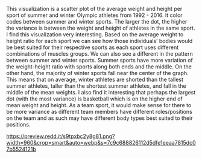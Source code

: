 This visualization is a scatter plot of the average weight and height per sport of summer and winter Olympic athletes from 1992 - 2016. 
It color codes between summer and winter sports.
The larger the dot, the higher the variance is between the weight and height of athletes in the same sport.
I find this visualization very interesting. 
Based on the average weight to height ratio for each sport we can see how those individuals’ bodies would be best suited for their respective sports as each sport uses different combinations of muscles groups.
We can also see a different in the pattern between summer and winter sports.
Summer sports have more variation of the weight-height ratio with sports along both ends and the middle. 
On the other hand, the majority of winter sports fall near the center of the graph. 
This means that on average, winter athletes are shorted than the tallest summer athletes, taller than the shortest summer athletes, and fall in the middle of the mean weights.
I also find it interesting that perhaps the largest dot (with the most variance) is basketball which is on the higher end of mean weight and height. 
As a team sport, it would make sense for there to be more variance as different team members have different roles/positions on the team and as such may have different body types best suited to their positions.

https://preview.redd.it/s9tpxbc2y8g81.png?width=960&crop=smart&auto=webp&s=7c9c688826112d5dfe1eeaa7815dc07b5524121b
